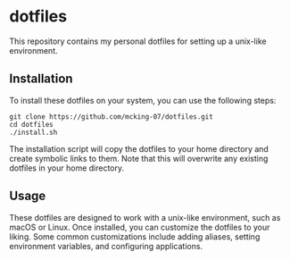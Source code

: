 # dotfiles
This repository contains my personal dotfiles for setting up a unix-like environment.

## Installation
To install these dotfiles on your system, you can use the following steps:

```
git clone https://github.com/mcking-07/dotfiles.git
cd dotfiles
./install.sh
```

The installation script will copy the dotfiles to your home directory and create symbolic links to them. Note that this will overwrite any existing dotfiles in your home directory.

## Usage
These dotfiles are designed to work with a unix-like environment, such as macOS or Linux. Once installed, you can customize the dotfiles to your liking. Some common customizations include adding aliases, setting environment variables, and configuring applications.

